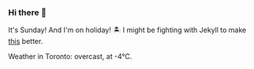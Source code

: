 ### Hi there :wave:

It's Sunday! And I'm on holiday! :desert_island: I might be fighting with Jekyll to make [this](https://swissclubtoronto.ca) better.

Weather in Toronto: overcast, at -4°C.
